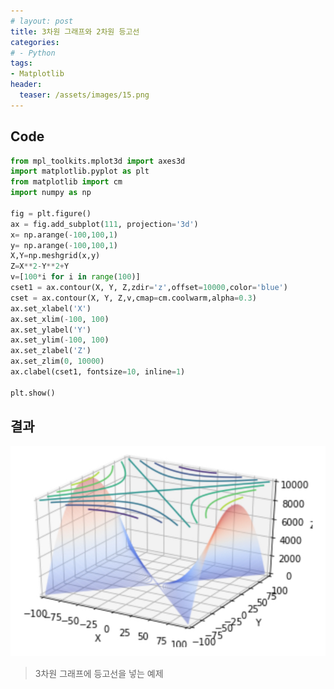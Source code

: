 ```yaml
---
# layout: post
title: 3차원 그래프와 2차원 등고선
categories:
# - Python
tags:
- Matplotlib
header:
  teaser: /assets/images/15.png
---
```


 ## Code 
``` python
from mpl_toolkits.mplot3d import axes3d
import matplotlib.pyplot as plt
from matplotlib import cm
import numpy as np

fig = plt.figure()
ax = fig.add_subplot(111, projection='3d')
x= np.arange(-100,100,1)
y= np.arange(-100,100,1)
X,Y=np.meshgrid(x,y)
Z=X**2-Y**2+Y
v=[100*i for i in range(100)]
cset1 = ax.contour(X, Y, Z,zdir='z',offset=10000,color='blue')
cset = ax.contour(X, Y, Z,v,cmap=cm.coolwarm,alpha=0.3)
ax.set_xlabel('X')
ax.set_xlim(-100, 100)
ax.set_ylabel('Y')
ax.set_ylim(-100, 100)
ax.set_zlabel('Z')
ax.set_zlim(0, 10000)
ax.clabel(cset1, fontsize=10, inline=1)

plt.show()
```
## 결과

![](../../../assets/contents_images/2020-06-03-12-58-18.png)

> 3차원 그래프에 등고선을 넣는 예제

